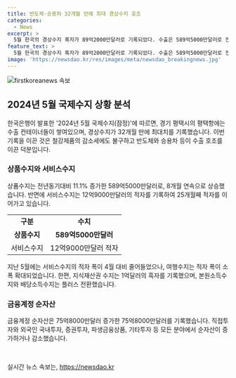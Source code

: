 ```yaml
---
title: 반도체·승용차 32개월 만에 최대 경상수지 호조
categories:
  - News
excerpt: >
  5월 한국의 경상수지 흑자가 89억2000만달러로 기록되었다. 수출은 589억5000만달러로 전년동기대비 11.1% 증가했으며, 반도체와 정보통신기기, 석유제품, 승용차 등이 증가세를 이끌었다. 한편 서비스수지는 12억9000만달러의 적자를 기록하여 25개월째 마이너스를 이어가고 있지만, 본원소득수지는 17억6000만달러의 흑자를 기록했다. 직접투자에서 내국인 해외투자가 63억3000만달러로 25개월만에 최대 폭 증가한 것으로 나타났다.
feature_text: >
  5월 한국의 경상수지 흑자가 89억2000만달러로 기록되었다. 수출은 589억5000만달러로 전년동기대비 11.1% 증가했으며, 반도체와 정보통신기기, 석유제품, 승용차 등이 증가세를 이끌었다. 한편 서비스수지는 12억9000만달러의 적자를 기록하여 25개월째 마이너스를 이어가고 있지만, 본원소득수지는 17억6000만달러의 흑자를 기록했다. 직접투자에서 내국인 해외투자가 63억3000만달러로 25개월만에 최대 폭 증가한 것으로 나타났다.
image: 'https://newsdao.kr/res/images/meta/newsdao_breakingnews.jpg'
---
```


<p><img src="https://newsdao.kr/res/images/meta/newsdao_breakingnews.jpg" alt="firstkoreanews 속보" /></p>

<h2 data-ke-size="size26">2024년 5월 국제수지 상황 분석</h2>

<p data-ke-size="size16">한국은행이 발표한 '2024년 5월 국제수지(잠정)'에 따르면, 경기 평택시의 평택항에는 수출 컨테이너들이 쌓여있으며, 경상수지가 32개월 만에 최대치를 기록했습니다. 이번 기록을 이끈 것은 철강제품의 감소세에도 불구하고 반도체와 승용차 등이 수출 호조를 이끈 덕분입니다.</p>

<h3 data-ke-size="size24">상품수지와 서비스수지</h3>

<p data-ke-size="size16">상품수지는 전년동기대비 11.1% 증가한 589억5000만달러로, 8개월 연속으로 상승했습니다. 반면에 서비스수지는 12억9000만달러의 적자를 기록하여 25개월째 적자를 이어가고 있습니다.</p>

<table>
    <tr>
        <td style="text-align: center; height: 17px;"><b>구분</b></td>
        <td style="text-align: center; height: 17px;"><b>수치</b></td>
    </tr>
    <tr>
        <td style="text-align: center; height: 17px;"><b>상품수지</b></td>
        <td style="text-align: center; height: 17px;"><b>589억5000만달러</b></td>
    </tr>
    <tr>
        <td style="text-align: center; height: 17px;">서비스수지</td>
        <td style="text-align: center; height: 17px;">12억9000만달러 적자</td>
    </tr>
</table>

<p data-ke-size="size16">지난 5월에는 서비스수지의 적자 폭이 4월 대비 줄어들었으나, 여행수지는 적자 폭이 소폭 확대되었습니다. 한편, 지식재산권 수지는 1억달러의 흑자를 기록했으며, 본원소득수지와 배당소득수지는 플러스 전환했습니다.</p>

<h3 data-ke-size="size24">금융계정 순자산</h3>

<p data-ke-size="size16">금융계정 순자산은 75억8000만달러 증가한 75억8000만달러를 기록했습니다. 직접투자와 외국인 국내투자, 증권투자, 파생금융상품, 기타투자 등 모든 분야에서 순자산이 증가하거나 감소했습니다.</p>

<p data-ke-size="size16">&nbsp;</p>
실시간 뉴스 속보는, <a href="https://newsdao.kr" rel="dofollow">https://newsdao.kr</a>


